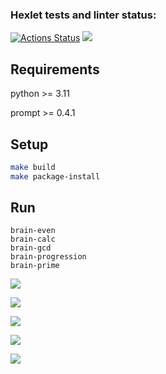 ### Hexlet tests and linter status:
[![Actions Status](https://github.com/LameBaker/python-project-49/workflows/hexlet-check/badge.svg)](https://github.com/LameBaker/python-project-49/actions)
<a href="https://codeclimate.com/github/LameBaker/python-project-49/maintainability"><img src="https://api.codeclimate.com/v1/badges/40e7f4f8a8d9933bad60/maintainability" /></a>
## Requirements
python >= 3.11

prompt >= 0.4.1

## Setup
```bash
make build
make package-install
```

## Run
```bush
brain-even
brain-calc
brain-gcd
brain-progression
brain-prime
```

<a href="https://asciinema.org/a/Qti0whAzxACM5CodVwSeajEaZ" target="_blank"><img src="https://asciinema.org/a/Qti0whAzxACM5CodVwSeajEaZ.svg" /></a>

<a href="https://asciinema.org/a/E5TxfiFBwEoZ1mLSlZYvllZo4" target="_blank"><img src="https://asciinema.org/a/E5TxfiFBwEoZ1mLSlZYvllZo4.svg" /></a>

<a href="https://asciinema.org/a/aNpEBsr4wRdtEFtXkzbzSZly2" target="_blank"><img src="https://asciinema.org/a/aNpEBsr4wRdtEFtXkzbzSZly2.svg" /></a>

<a href="https://asciinema.org/a/q8VzV3m6UCXN7iwTd28eVLEGA" target="_blank"><img src="https://asciinema.org/a/q8VzV3m6UCXN7iwTd28eVLEGA.svg" /></a>

<a href="https://asciinema.org/a/X9LJsMmLbBWUXflv57dpxqVFd" target="_blank"><img src="https://asciinema.org/a/X9LJsMmLbBWUXflv57dpxqVFd.svg" /></a>
